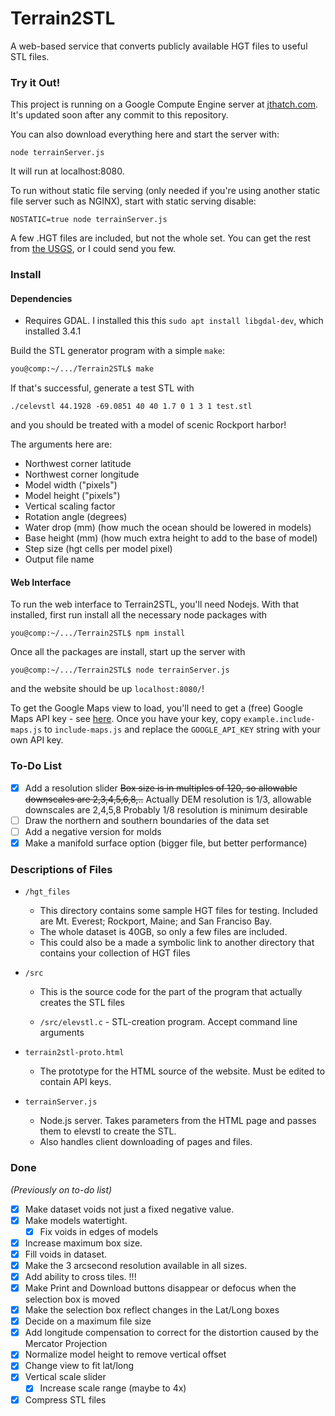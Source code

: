 Terrain2STL
===========

A web-based service that converts publicly available HGT files to useful STL files.

### Try it Out!
This project is running on a Google Compute Engine server at [jthatch.com](http://jthatch.com/terrain2stl). It's updated soon after any commit to this repository.

You can also download everything here and start the server with:

```node terrainServer.js```

It will run at localhost:8080.

To run without static file serving (only needed if you're using another static file server such as NGINX), start with static serving disable:

```NOSTATIC=true node terrainServer.js```

A few .HGT files are included, but not the whole set. You can get the rest from [the USGS](http://dds.cr.usgs.gov/srtm/version2_1/SRTM3/), or I could send you few.

### Install

#### Dependencies

- Requires GDAL. I installed this this `sudo apt install libgdal-dev`, which installed 3.4.1

Build the STL generator program with a simple `make`:
```sh
you@comp:~/.../Terrain2STL$ make
```
If that's successful, generate a test STL with
```
./celevstl 44.1928 -69.0851 40 40 1.7 0 1 3 1 test.stl
```

and you should be treated with a model of scenic Rockport harbor!

The arguments here are:
- Northwest corner latitude
- Northwest corner longitude
- Model width ("pixels")
- Model height ("pixels")
- Vertical scaling factor
- Rotation angle (degrees)
- Water drop (mm) (how much the ocean should be lowered in models)
- Base height (mm) (how much extra height to add to the base of model)
- Step size (hgt cells per model pixel)
- Output file name

#### Web Interface
To run the web interface to Terrain2STL, you'll need Nodejs. With that installed, first run install all the necessary node packages with
```
you@comp:~/.../Terrain2STL$ npm install
```
Once all the packages are install, start up the server with
```
you@comp:~/.../Terrain2STL$ node terrainServer.js
```
and the website should be up `localhost:8080/`!

To get the Google Maps view to load, you'll need to get a (free) Google Maps API key - see [here](https://developers.google.com/maps/documentation/javascript/get-api-key). Once you have your key, copy `example.include-maps.js` to `include-maps.js` and replace the `GOOGLE_API_KEY` string with your own API key.

### To-Do List

- [x] Add a resolution slider
  ~~Box size is in multiples of 120, so allowable downscales are 2,3,4,5,6,8,..~~
  Actually DEM resolution is 1/3, allowable downscales  are 2,4,5,8
  Probably 1/8 resolution is minimum desirable
- [ ] Draw the northern and southern boundaries of the data set
- [ ] Add a negative version for molds
- [x] Make a manifold surface option (bigger file, but better performance)

### Descriptions of Files
* `/hgt_files`

  * This directory contains some sample HGT files for testing. Included are Mt. Everest; Rockport, Maine; and San Franciso Bay.
  * The whole dataset is 40GB, so only a few files are included.
  * This could also be a made a symbolic link to another directory that contains your collection of HGT files

* `/src`

  * This is the source code for the part of the program that actually creates the STL files

  * `/src/elevstl.c` - STL-creation program. Accept command line arguments

* `terrain2stl-proto.html`

  * The prototype for the HTML source of the website. Must be edited to contain API keys.

* `terrainServer.js`

  * Node.js server. Takes parameters from the HTML page and passes them to elevstl to create the STL.
  * Also handles client downloading of pages and files.

### Done

*(Previously on to-do list)*

- [x] Make dataset voids not just a fixed negative value.
- [x] Make models watertight.
  - [x] Fix voids in edges of models
- [x] Increase maximum box size.
- [x] Fill voids in dataset.
- [x] Make the 3 arcsecond resolution available in all sizes.
- [x] Add ability to cross tiles. !!!
- [x] Make Print and Download buttons disappear or defocus when the selection box is moved
- [x] Make the selection box reflect changes in the Lat/Long boxes
- [x] Decide on a maximum file size
- [x] Add longitude compensation to correct for the distortion caused by the Mercator Projection
- [x] Normalize model height to remove vertical offset
- [x] Change view to fit lat/long
- [x] Vertical scale slider
  - [x] Increase scale range (maybe to 4x)
- [x] Compress STL files
